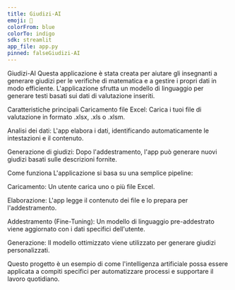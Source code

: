 ```yaml
---
title: Giudizi-AI
emoji: 🤖
colorFrom: blue
colorTo: indigo
sdk: streamlit
app_file: app.py
pinned: falseGiudizi-AI
---
```


Giudizi-AI
Questa applicazione è stata creata per aiutare gli insegnanti a generare giudizi per le verifiche di matematica e a gestire i propri dati in modo efficiente. L'applicazione sfrutta un modello di linguaggio per generare testi basati sui dati di valutazione inseriti.

Caratteristiche principali
Caricamento file Excel: Carica i tuoi file di valutazione in formato .xlsx, .xls o .xlsm.

Analisi dei dati: L'app elabora i dati, identificando automaticamente le intestazioni e il contenuto.

Generazione di giudizi: Dopo l'addestramento, l'app può generare nuovi giudizi basati sulle descrizioni fornite.

Come funziona
L'applicazione si basa su una semplice pipeline:

Caricamento: Un utente carica uno o più file Excel.

Elaborazione: L'app legge il contenuto dei file e lo prepara per l'addestramento.

Addestramento (Fine-Tuning): Un modello di linguaggio pre-addestrato viene aggiornato con i dati specifici dell'utente.

Generazione: Il modello ottimizzato viene utilizzato per generare giudizi personalizzati.


Questo progetto è un esempio di come l'intelligenza artificiale possa essere applicata a compiti specifici per automatizzare processi e supportare il lavoro quotidiano.

